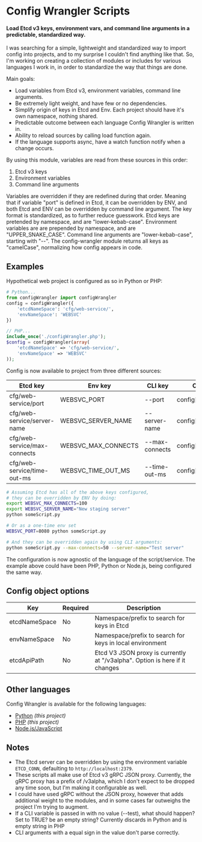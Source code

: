 # Config Wrangler Scripts
#### Load Etcd v3 keys, environment vars, and command line arguments in a predictable, standardized way.

I was searching for a simple, lightweight and standardized way to import config into projects, and to my surprise I couldn't find anything like that. So, I'm working on creating a collection of modules or includes for various languages I work in, in order to standardize the way that things are done.

Main goals:
- Load variables from Etcd v3, environment variables, command line arguments.
- Be extremely light weight, and have few or no dependencies.
- Simplify origin of keys in Etcd and Env. Each project should have it's own namespace, nothing shared.
- Predictable outcome between each language Config Wrangler is written in.
- Ability to reload sources by calling load function again.
- If the language supports async, have a watch function notify when a change occurs.

By using this module, variables are read from these sources in this order:
1. Etcd v3 keys
2. Environment variables
3. Command line arguments

Variables are overridden if they are redefined during that order. Meaning that if variable "port" is defined in Etcd, it can be overridden by ENV, and both Etcd and ENV can be overridden by command line argument. The key format is standardized, as to further reduce guesswork. Etcd keys are pretended by namespace, and are "lower-kebab-case". Environment variables are are prepended by namespace, and are "UPPER_SNAKE_CASE". Command line arguments are "lower-kebab-case", starting with "--". The config-wrangler module returns all keys as "camelCase", normalizing how config appears in code.

## Examples
Hypothetical web project is configured as so in Python or PHP:
```python
# Python...
from configWrangler import configWrangler
config = configWrangler({
    'etcdNameSpace': 'cfg/web-service/',
    'envNameSpace': 'WEBSVC'
})
```
```php
// PHP...
include_once('./configWrangler.php');
$config = configWrangler(array(
    'etcdNameSpace' => 'cfg/web-service/',
    'envNameSpace' => 'WEBSVC'
));
```

Config is now available to project from three different sources:

| Etcd key | Env key | CLI key | Code result |
| - | - | - | - |
| cfg/web-service/port | WEBSVC_PORT | --port | config['port'] |
| cfg/web-service/server-name | WEBSVC_SERVER_NAME | --server-name | config['serverName'] |
| cfg/web-service/max-connects | WEBSVC_MAX_CONNECTS | --max-connects | config['maxConnects'] |
| cfg/web-service/time-out-ms | WEBSVC_TIME_OUT_MS | --time-out-ms | config['timeOutMs'] |

```bash
# Assuming Etcd has all of the above keys configured,
# they can be overridden by ENV by doing:
export WEBSVC_MAX_CONNECTS=100
export WEBSVC_SERVER_NAME="New staging server"
python someScript.py

# Or as a one-time env set
WEBSVC_PORT=8080 python someScript.py

# And they can be overridden again by using CLI arguments:
python someScript.py --max-connects=50 --server-name="Test server"
```

The configuration is now agnostic of the language of the script/service. The example above could have been PHP, Python or Node.js, being configured the same way.

## Config object options
| Key | Required | Description |
| - | - | - |
| etcdNameSpace | No | Namespace/prefix to search for keys in Etcd |
| envNameSpace | No | Namespace/prefix to search for keys in local environment |
| etcdApiPath | No | Etcd V3 JSON proxy is currently at "/v3alpha". Option is here if it changes |

## Other languages
Config Wrangler is available for the following languages:
- [Python](https://github.com/Brayyy/config-wrangler-misc) _(this project)_
- [PHP](https://github.com/Brayyy/config-wrangler-misc) _(this project)_
- [Node.js/JavaScript](https://github.com/Brayyy/config-wrangler-js)

## Notes
- The Etcd server can be overridden by using the environment variable `ETCD_CONN`, defaulting to `http://localhost:2379`.
- These scripts all make use of Etcd v3 gRPC JSON proxy. Currently, the gRPC proxy has a prefix of /v3alpha, which I don't expect to be dropped any time soon, but I'm making it configurable as well.
- I could have used gRPC without the JSON proxy, however that adds additional weight to the modules, and in some cases far outweighs the project I'm trying to augment.
- If a CLI variable is passed in with no value (--test), what should happen? Set to TRUE? be an empty string? Currently discards in Python and is empty string in PHP
- CLI arguments with a equal sign in the value don't parse correctly.